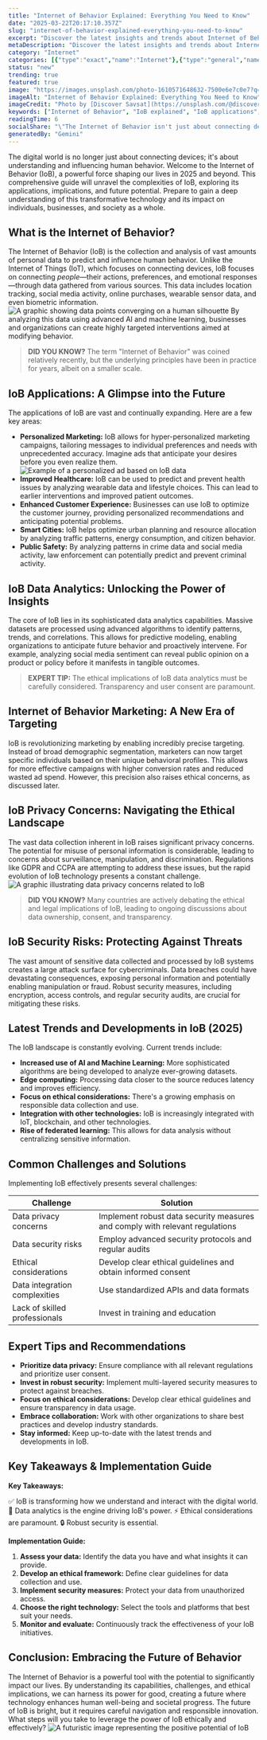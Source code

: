 ```yaml
---
title: "Internet of Behavior Explained: Everything You Need to Know"
date: "2025-03-22T20:17:10.357Z"
slug: "internet-of-behavior-explained-everything-you-need-to-know"
excerpt: "Discover the latest insights and trends about Internet of Behavior. This comprehensive guide covers everything you need to know about Internet of Behavior in 2025."
metaDescription: "Discover the latest insights and trends about Internet of Behavior. This comprehensive guide covers everything you need to know about Internet of Behavior ..."
category: "Internet"
categories: [{"type":"exact","name":"Internet"},{"type":"general","name":"Data Science"},{"type":"medium","name":"Behavioral Analytics"},{"type":"specific","name":"Predictive Modeling"},{"type":"niche","name":"Sentiment Analysis"}]
status: "new"
trending: true
featured: true
image: "https://images.unsplash.com/photo-1610571648632-7500e6e7c0e7?q=85&w=1200&fit=max&fm=webp&auto=compress"
imageAlt: "Internet of Behavior Explained: Everything You Need to Know"
imageCredit: "Photo by [Discover Savsat](https://unsplash.com/@discoversavsat) on Unsplash"
keywords: ["Internet of Behavior", "IoB explained", "IoB applications", "Internet of Behavior marketing", "IoB privacy concerns", "IoB data analytics", "what is Internet of Behavior?", "benefits of Internet of Behavior", "IoB security risks", "Internet of Behavior future trends"]
readingTime: 6
socialShare: "\"The Internet of Behavior isn't just about connecting devices; it's about connecting people's actions, preferences, and emotions – with profound implications for privacy and progress.\""
generatedBy: "Gemini"
---
```




The digital world is no longer just about connecting devices; it's about understanding and influencing human behavior.  Welcome to the Internet of Behavior (IoB), a powerful force shaping our lives in 2025 and beyond.  This comprehensive guide will unravel the complexities of IoB, exploring its applications, implications, and future potential.  Prepare to gain a deep understanding of this transformative technology and its impact on individuals, businesses, and society as a whole.

## What is the Internet of Behavior?

The Internet of Behavior (IoB) is the collection and analysis of vast amounts of personal data to predict and influence human behavior. Unlike the Internet of Things (IoT), which focuses on connecting devices, IoB focuses on connecting *people*—their actions, preferences, and emotional responses—through data gathered from various sources. This data includes location tracking, social media activity, online purchases, wearable sensor data, and even biometric information.  ![A graphic showing data points converging on a human silhouette](https://images.unsplash.com/photo-1564760290292-23341e4df6ec?q=85&w=1200&fit=max&fm=webp&auto=compress)  By analyzing this data using advanced AI and machine learning, businesses and organizations can create highly targeted interventions aimed at modifying behavior.

> **DID YOU KNOW?**  The term "Internet of Behavior" was coined relatively recently, but the underlying principles have been in practice for years, albeit on a smaller scale.

## IoB Applications: A Glimpse into the Future

The applications of IoB are vast and continually expanding.  Here are a few key areas:

* **Personalized Marketing:**  IoB allows for hyper-personalized marketing campaigns, tailoring messages to individual preferences and needs with unprecedented accuracy. Imagine ads that anticipate your desires before you even realize them.  ![Example of a personalized ad based on IoB data](https://images.unsplash.com/photo-1521106047354-5a5b85e819ee?q=85&w=1200&fit=max&fm=webp&auto=compress)
* **Improved Healthcare:** IoB can be used to predict and prevent health issues by analyzing wearable data and lifestyle choices. This can lead to earlier interventions and improved patient outcomes.
* **Enhanced Customer Experience:** Businesses can use IoB to optimize the customer journey, providing personalized recommendations and anticipating potential problems.
* **Smart Cities:** IoB helps optimize urban planning and resource allocation by analyzing traffic patterns, energy consumption, and citizen behavior.
* **Public Safety:** By analyzing patterns in crime data and social media activity, law enforcement can potentially predict and prevent criminal activity.

## IoB Data Analytics: Unlocking the Power of Insights

The core of IoB lies in its sophisticated data analytics capabilities.  Massive datasets are processed using advanced algorithms to identify patterns, trends, and correlations. This allows for predictive modeling, enabling organizations to anticipate future behavior and proactively intervene.  For example, analyzing social media sentiment can reveal public opinion on a product or policy before it manifests in tangible outcomes.

> **EXPERT TIP:**  The ethical implications of IoB data analytics must be carefully considered.  Transparency and user consent are paramount.

## Internet of Behavior Marketing:  A New Era of Targeting

IoB is revolutionizing marketing by enabling incredibly precise targeting. Instead of broad demographic segmentation, marketers can now target specific individuals based on their unique behavioral profiles. This allows for more effective campaigns with higher conversion rates and reduced wasted ad spend. However, this precision also raises ethical concerns, as discussed later.

## IoB Privacy Concerns: Navigating the Ethical Landscape

The vast data collection inherent in IoB raises significant privacy concerns.  The potential for misuse of personal information is considerable, leading to concerns about surveillance, manipulation, and discrimination.  Regulations like GDPR and CCPA are attempting to address these issues, but the rapid evolution of IoB technology presents a constant challenge.  ![A graphic illustrating data privacy concerns related to IoB](https://images.unsplash.com/photo-1566241440091-ec10de8db2e1?q=85&w=1200&fit=max&fm=webp&auto=compress)

> **DID YOU KNOW?**  Many countries are actively debating the ethical and legal implications of IoB, leading to ongoing discussions about data ownership, consent, and transparency.

## IoB Security Risks: Protecting Against Threats

The vast amount of sensitive data collected and processed by IoB systems creates a large attack surface for cybercriminals.  Data breaches could have devastating consequences, exposing personal information and potentially enabling manipulation or fraud.  Robust security measures, including encryption, access controls, and regular security audits, are crucial for mitigating these risks.

## Latest Trends and Developments in IoB (2025)

The IoB landscape is constantly evolving.  Current trends include:

* **Increased use of AI and Machine Learning:**  More sophisticated algorithms are being developed to analyze ever-growing datasets.
* **Edge computing:**  Processing data closer to the source reduces latency and improves efficiency.
* **Focus on ethical considerations:**  There's a growing emphasis on responsible data collection and use.
* **Integration with other technologies:**  IoB is increasingly integrated with IoT, blockchain, and other technologies.
* **Rise of federated learning:**  This allows for data analysis without centralizing sensitive information.

## Common Challenges and Solutions

Implementing IoB effectively presents several challenges:

| Challenge                     | Solution                                                                  |
|------------------------------|--------------------------------------------------------------------------|
| Data privacy concerns         | Implement robust data security measures and comply with relevant regulations |
| Data security risks           | Employ advanced security protocols and regular audits                        |
| Ethical considerations        | Develop clear ethical guidelines and obtain informed consent                 |
| Data integration complexities | Use standardized APIs and data formats                                      |
| Lack of skilled professionals | Invest in training and education                                           |

## Expert Tips and Recommendations

* **Prioritize data privacy:**  Ensure compliance with all relevant regulations and prioritize user consent.
* **Invest in robust security:**  Implement multi-layered security measures to protect against breaches.
* **Focus on ethical considerations:**  Develop clear ethical guidelines and ensure transparency in data usage.
* **Embrace collaboration:**  Work with other organizations to share best practices and develop industry standards.
* **Stay informed:**  Keep up-to-date with the latest trends and developments in IoB.

## Key Takeaways & Implementation Guide

**Key Takeaways:**

✅ IoB is transforming how we understand and interact with the digital world.
🔑 Data analytics is the engine driving IoB's power.
⚡ Ethical considerations are paramount.
🔒 Robust security is essential.

**Implementation Guide:**

1. **Assess your data:** Identify the data you have and what insights it can provide.
2. **Develop an ethical framework:** Define clear guidelines for data collection and use.
3. **Implement security measures:** Protect your data from unauthorized access.
4. **Choose the right technology:** Select the tools and platforms that best suit your needs.
5. **Monitor and evaluate:** Continuously track the effectiveness of your IoB initiatives.

## Conclusion: Embracing the Future of Behavior

The Internet of Behavior is a powerful tool with the potential to significantly impact our lives.  By understanding its capabilities, challenges, and ethical implications, we can harness its power for good, creating a future where technology enhances human well-being and societal progress.  The future of IoB is bright, but it requires careful navigation and responsible innovation.  What steps will you take to leverage the power of IoB ethically and effectively? ![A futuristic image representing the positive potential of IoB](https://images.unsplash.com/photo-1610571648632-7500e6e7c0e7?q=85&w=1200&fit=max&fm=webp&auto=compress)

